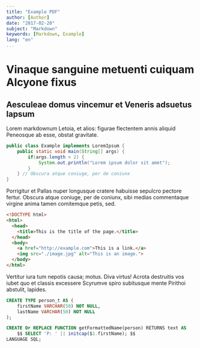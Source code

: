 ```yaml
---
title: "Example PDF"
author: [Author]
date: "2017-02-20"
subject: "Markdown"
keywords: [Markdown, Example]
lang: "en"
...
```


# Vinaque sanguine metuenti cuiquam Alcyone fixus

## Aesculeae domus vincemur et Veneris adsuetus lapsum

Lorem markdownum Letoia, et alios: figurae flectentem annis aliquid Peneosque ab
esse, obstat gravitate.

```java
public class Example implements LoremIpsum {
	public static void main(String[] args) {
		if(args.length < 2) {
			System.out.println("Lorem ipsum dolor sit amet");
		}
	} // Obscura atque coniuge, per de coniunx
}
```

Porrigitur et Pallas nuper longusque cratere habuisse sepulcro pectore fertur. Obscura atque coniuge, per de coniunx, sibi medias
commentaque virgine anima tamen comitemque petis, sed.

```html
<!DOCTYPE html>
<html>
  <head>
    <title>This is the title of the page.</title>
  </head>
  <body>
    <a href="http://example.com">This is a link.</a>
    <img src="./image.jpg" alt="This is an image.">
  </body>
</html>
```

Vertitur iura tum nepotis causa; motus. Diva virtus! Acrota
destruitis vos iubet quo et classis excessere Scyrumve spiro subitusque mente
Pirithoi abstulit, lapides.

```sql
CREATE TYPE person_t AS (
	firstName VARCHAR(50) NOT NULL,
	lastName VARCHAR(50) NOT NULL
);

CREATE Or REPLACE FUNCTION getFormattedName(person) RETURNS text AS
	$$ SELECT 'P: ' || initcap($1.firstName); $$
LANGUAGE SQL;
```